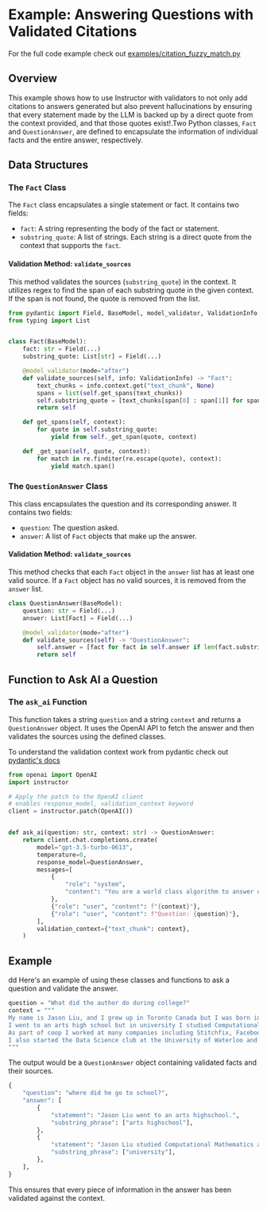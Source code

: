# Example: Answering Questions with Validated Citations

For the full code example check out [examples/citation_fuzzy_match.py](https://github.com/jxnl/instructor/blob/main/examples/citation_with_extraction/citation_fuzzy_match.py)

## Overview

This example shows how to use Instructor with validators to not only add citations to answers generated but also prevent hallucinations by ensuring that every statement made by the LLM is backed up by a direct quote from the context provided, and that those quotes exist!.Two Python classes, `Fact` and `QuestionAnswer`, are defined to encapsulate the information of individual facts and the entire answer, respectively.

## Data Structures

### The `Fact` Class

The `Fact` class encapsulates a single statement or fact. It contains two fields:

- `fact`: A string representing the body of the fact or statement.
- `substring_quote`: A list of strings. Each string is a direct quote from the context that supports the `fact`.

#### Validation Method: `validate_sources`

This method validates the sources (`substring_quote`) in the context. It utilizes regex to find the span of each substring quote in the given context. If the span is not found, the quote is removed from the list.

```python hl_lines="6 8-13"
from pydantic import Field, BaseModel, model_validator, ValidationInfo
from typing import List


class Fact(BaseModel):
    fact: str = Field(...)
    substring_quote: List[str] = Field(...)

    @model_validator(mode="after")
    def validate_sources(self, info: ValidationInfo) -> "Fact":
        text_chunks = info.context.get("text_chunk", None)
        spans = list(self.get_spans(text_chunks))
        self.substring_quote = [text_chunks[span[0] : span[1]] for span in spans]
        return self

    def get_spans(self, context):
        for quote in self.substring_quote:
            yield from self._get_span(quote, context)

    def _get_span(self, quote, context):
        for match in re.finditer(re.escape(quote), context):
            yield match.span()
```

### The `QuestionAnswer` Class

This class encapsulates the question and its corresponding answer. It contains two fields:

- `question`: The question asked.
- `answer`: A list of `Fact` objects that make up the answer.

#### Validation Method: `validate_sources`

This method checks that each `Fact` object in the `answer` list has at least one valid source. If a `Fact` object has no valid sources, it is removed from the `answer` list.

```python hl_lines="5-8"
class QuestionAnswer(BaseModel):
    question: str = Field(...)
    answer: List[Fact] = Field(...)

    @model_validator(mode="after")
    def validate_sources(self) -> "QuestionAnswer":
        self.answer = [fact for fact in self.answer if len(fact.substring_quote) > 0]
        return self
```

## Function to Ask AI a Question

### The `ask_ai` Function

This function takes a string `question` and a string `context` and returns a `QuestionAnswer` object. It uses the OpenAI API to fetch the answer and then validates the sources using the defined classes.

To understand the validation context work from pydantic check out [pydantic's docs](https://docs.pydantic.dev/usage/validators/#model-validators)

```python hl_lines="5 6 14"
from openai import OpenAI
import instructor

# Apply the patch to the OpenAI client
# enables response_model, validation_context keyword
client = instructor.patch(OpenAI())


def ask_ai(question: str, context: str) -> QuestionAnswer:
    return client.chat.completions.create(
        model="gpt-3.5-turbo-0613",
        temperature=0,
        response_model=QuestionAnswer,
        messages=[
            {
                "role": "system",
                "content": "You are a world class algorithm to answer questions with correct and exact citations.",
            },
            {"role": "user", "content": f"{context}"},
            {"role": "user", "content": f"Question: {question}"},
        ],
        validation_context={"text_chunk": context},
    )
```

## Example

dd
Here's an example of using these classes and functions to ask a question and validate the answer.

```python
question = "What did the author do during college?"
context = """
My name is Jason Liu, and I grew up in Toronto Canada but I was born in China.
I went to an arts high school but in university I studied Computational Mathematics and physics.
As part of coop I worked at many companies including Stitchfix, Facebook.
I also started the Data Science club at the University of Waterloo and I was the president of the club for 2 years.
"""
```

The output would be a `QuestionAnswer` object containing validated facts and their sources.

```python
{
    "question": "where did he go to school?",
    "answer": [
        {
            "statement": "Jason Liu went to an arts highschool.",
            "substring_phrase": ["arts highschool"],
        },
        {
            "statement": "Jason Liu studied Computational Mathematics and physics in university.",
            "substring_phrase": ["university"],
        },
    ],
}
```

This ensures that every piece of information in the answer has been validated against the context.
